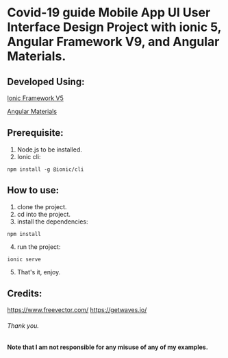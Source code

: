 # Covid-19 guide Mobile App UI User Interface Design Project with ionic 5, Angular Framework V9, and Angular Materials.

## Developed Using:
<p align="left">
<a href="https://ionicframework.com/">Ionic Framework V5</a>
</p>
<p align="left">
<a href="https://material.angular.io/">Angular Materials</a>
</p>




## Prerequisite:
1. Node.js to be installed.
2. Ionic cli:
```
npm install -g @ionic/cli
```

## How to use:
1. clone the project.
2. cd into the project.
3. install the dependencies:
```
npm install
```
4. run the project:
```
ionic serve
```
5. That's it, enjoy.

## Credits:
https://www.freevector.com/
https://getwaves.io/

###### Thank you.

**Note that I am not responsible for any misuse of any of my examples.**


